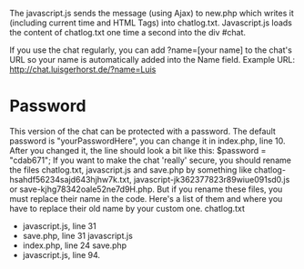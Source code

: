 The javascript.js sends the message (using Ajax) to new.php which writes it (including current time and HTML Tags) into chatlog.txt. Javascript.js loads the content of chatlog.txt one time a second into the div #chat.

If you use the chat regularly, you can add ?name=[your name] to the chat's URL so your name is automatically added into the Name field. Example URL: http://chat.luisgerhorst.de/?name=Luis

# Password

This version of the chat can be protected with a password. The default
password is "yourPasswordHere", you can change it in index.php, line 10. After you changed it, the line should look a bit like this: $password = "cdab671";
If you want to make the chat 'really' secure, you should rename the files chatlog.txt, javascript.js and save.php by something like chatlog-hsahdf56234sajd643hjhw7k.txt, javascript-jk362377823r89wiue091sd0.js or save-kjhg78342oale52ne7d9H.php.
But if you rename these files, you must replace their name in the code. Here's a list of them and where you have to replace their old name by your custom one.
chatlog.txt
* javascript.js, line 31
* save.php, line 31
javascript.js
* index.php, line 24
save.php
* javascript.js, line 94.
  